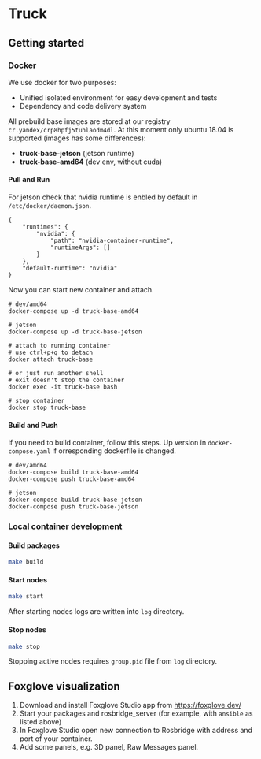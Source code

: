 # Truck

## Getting started
### Docker
We use docker for two purposes:
- Unified isolated environment for easy development and tests
- Dependency and code delivery system

All prebuild base images are stored at our registry ```cr.yandex/crp8hpfj5tuhlaodm4dl```. At this moment only ubuntu 18.04 is supported (images has some differences):
- **truck-base-jetson** (jetson runtime)
- **truck-base-amd64** (dev env, without cuda)

#### Pull and Run
For jetson check that nvidia runtime is enbled by default in ```/etc/docker/daemon.json```.

```
{
    "runtimes": {
        "nvidia": {
            "path": "nvidia-container-runtime",
            "runtimeArgs": []
        }
    },
    "default-runtime": "nvidia"
}
```

Now you can start new container and attach.

```
# dev/amd64
docker-compose up -d truck-base-amd64

# jetson
docker-compose up -d truck-base-jetson

# attach to running container
# use ctrl+p+q to detach
docker attach truck-base

# or just run another shell
# exit doesn't stop the container
docker exec -it truck-base bash

# stop container
docker stop truck-base
```

#### Build and Push
If you need to build container, follow this steps. Up version in ```docker-compose.yaml``` if orresponding dockerfile is changed.

```
# dev/amd64
docker-compose build truck-base-amd64
docker-compose push truck-base-amd64

# jetson
docker-compose build truck-base-jetson
docker-compose push truck-base-jetson
```

### Local container development

#### Build packages
```bash
make build
```

#### Start nodes
```bash
make start
```

After starting nodes logs are written into `log` directory.

#### Stop nodes
```bash
make stop
```

Stopping active nodes requires `group.pid` file from `log` directory.


## Foxglove visualization

1. Download and install Foxglove Studio app from https://foxglove.dev/
2. Start your packages and rosbridge_server (for example, with `ansible` as listed above)
3. In Foxglove Studio open new connection to Rosbridge with address and port of your container.
4. Add some panels, e.g. 3D panel, Raw Messages panel.
